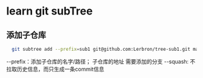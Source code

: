 # learn git subTree

## 添加子仓库
```bash
  git subtree add --prefix=sub1 git@github.com:Lerbron/tree-sub1.git master --squash
```
--prefix：添加子仓库的名字/路径；
子仓库的地址
需要添加的分支
--squash: 不拉取历史信息，而只生成一条commit信息
